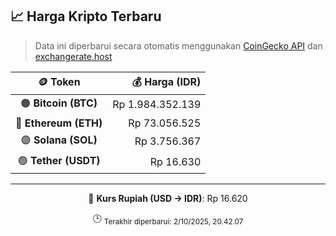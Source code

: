 

<!-- HARGA_KRIPTO -->
## 📈 Harga Kripto Terbaru

> Data ini diperbarui secara otomatis menggunakan [CoinGecko API](https://www.coingecko.com/) dan [exchangerate.host](https://exchangerate.host/)

<div align="center">

| 🪙 Token | 💰 Harga (IDR) |
|:------:|---------------:|
| 🟠 **Bitcoin (BTC)**   | Rp 1.984.352.139 |
| 🔵 **Ethereum (ETH)**  | Rp 73.056.525 |
| 🟣 **Solana (SOL)**    | Rp 3.756.367 |
| 🟢 **Tether (USDT)**   | Rp 16.630 |

---

💱 **Kurs Rupiah (USD → IDR)**: Rp 16.620

🕒 <sub>Terakhir diperbarui: 2/10/2025, 20.42.07</sub>

</div>
<!-- /HARGA_KRIPTO -->